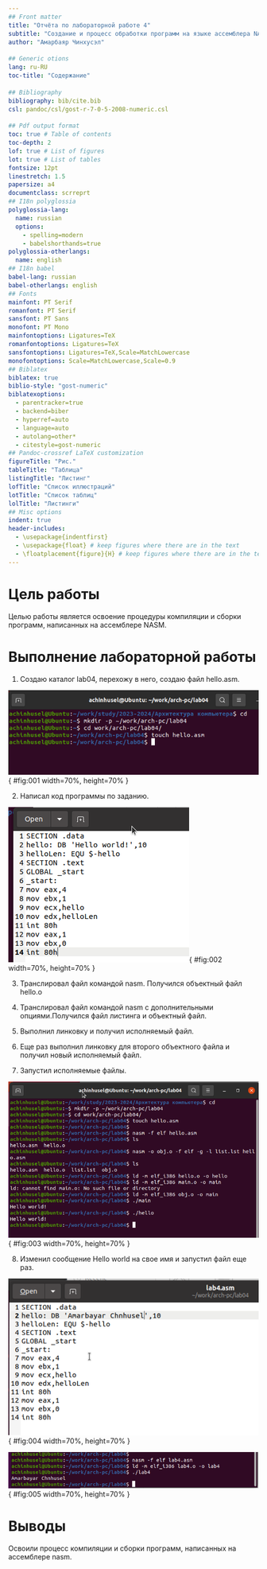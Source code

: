 ```yaml
---
## Front matter
title: "Отчёта по лабораторной работе 4"
subtitle: "Создание и процесс обработки программ на языке ассемблера NASM"
author: "Амарбаяр Чинхусэл"

## Generic otions
lang: ru-RU
toc-title: "Содержание"

## Bibliography
bibliography: bib/cite.bib
csl: pandoc/csl/gost-r-7-0-5-2008-numeric.csl

## Pdf output format
toc: true # Table of contents
toc-depth: 2
lof: true # List of figures
lot: true # List of tables
fontsize: 12pt
linestretch: 1.5
papersize: a4
documentclass: scrreprt
## I18n polyglossia
polyglossia-lang:
  name: russian
  options:
	- spelling=modern
	- babelshorthands=true
polyglossia-otherlangs:
  name: english
## I18n babel
babel-lang: russian
babel-otherlangs: english
## Fonts
mainfont: PT Serif
romanfont: PT Serif
sansfont: PT Sans
monofont: PT Mono
mainfontoptions: Ligatures=TeX
romanfontoptions: Ligatures=TeX
sansfontoptions: Ligatures=TeX,Scale=MatchLowercase
monofontoptions: Scale=MatchLowercase,Scale=0.9
## Biblatex
biblatex: true
biblio-style: "gost-numeric"
biblatexoptions:
  - parentracker=true
  - backend=biber
  - hyperref=auto
  - language=auto
  - autolang=other*
  - citestyle=gost-numeric
## Pandoc-crossref LaTeX customization
figureTitle: "Рис."
tableTitle: "Таблица"
listingTitle: "Листинг"
lofTitle: "Список иллюстраций"
lotTitle: "Список таблиц"
lolTitle: "Листинги"
## Misc options
indent: true
header-includes:
  - \usepackage{indentfirst}
  - \usepackage{float} # keep figures where there are in the text
  - \floatplacement{figure}{H} # keep figures where there are in the text
---
```


# Цель работы

Целью работы является освоение процедуры компиляции и сборки программ, написанных на ассемблере NASM.

# Выполнение лабораторной работы

1. Создаю каталог lab04, перехожу в него, создаю файл hello.asm.

![Файл для программы](image/01.png){ #fig:001 width=70%, height=70% }

2. Написал код программы по заданию.

![Программа hello.asm](image/02.png){ #fig:002 width=70%, height=70% }

3. Транслировал файл командой nasm. Получился объектный файл hello.o

4. Транслировал файл командой nasm с дополнительными опциями.Получился файл листинга и объектный файл.

5. Выполнил линковку и получил исполняемый файл.

6. Еще раз выполнил линковку для второго объектного файла и получил новый исполняемый файл.

7. Запустил исполняемые файлы.

![Сборка и запуск программы](image/03.png){ #fig:003 width=70%, height=70% }

8. Изменил сообщение Hello world на свое имя и запустил файл еще раз.

![Программа в файле lab4.asm](image/04.png){ #fig:004 width=70%, height=70% }

![Сборка и проверка программы lab4.asm](image/05.png){ #fig:005 width=70%, height=70% }

# Выводы

Освоили процесс компиляции и сборки программ, написанных на ассемблере nasm.
